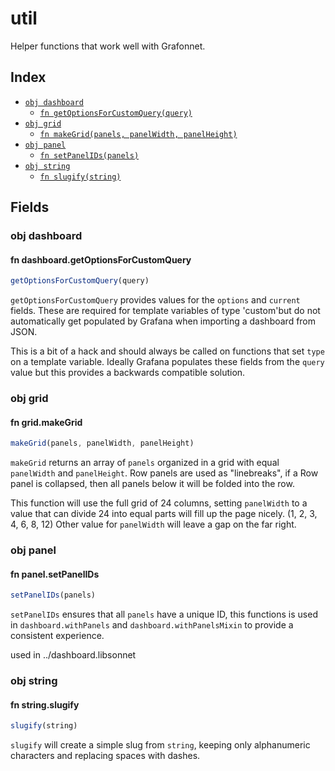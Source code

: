 # util

Helper functions that work well with Grafonnet.

## Index

* [`obj dashboard`](#obj-dashboard)
  * [`fn getOptionsForCustomQuery(query)`](#fn-dashboardgetoptionsforcustomquery)
* [`obj grid`](#obj-grid)
  * [`fn makeGrid(panels, panelWidth, panelHeight)`](#fn-gridmakegrid)
* [`obj panel`](#obj-panel)
  * [`fn setPanelIDs(panels)`](#fn-panelsetpanelids)
* [`obj string`](#obj-string)
  * [`fn slugify(string)`](#fn-stringslugify)

## Fields

### obj dashboard


#### fn dashboard.getOptionsForCustomQuery

```ts
getOptionsForCustomQuery(query)
```

`getOptionsForCustomQuery` provides values for the `options` and `current` fields.
These are required for template variables of type 'custom'but do not automatically
get populated by Grafana when importing a dashboard from JSON.

This is a bit of a hack and should always be called on functions that set `type` on
a template variable. Ideally Grafana populates these fields from the `query` value
but this provides a backwards compatible solution.


### obj grid


#### fn grid.makeGrid

```ts
makeGrid(panels, panelWidth, panelHeight)
```

`makeGrid` returns an array of `panels` organized in a grid with equal `panelWidth`
and `panelHeight`. Row panels are used as "linebreaks", if a Row panel is collapsed,
then all panels below it will be folded into the row.

This function will use the full grid of 24 columns, setting `panelWidth` to a value
that can divide 24 into equal parts will fill up the page nicely. (1, 2, 3, 4, 6, 8, 12)
Other value for `panelWidth` will leave a gap on the far right.


### obj panel


#### fn panel.setPanelIDs

```ts
setPanelIDs(panels)
```

`setPanelIDs` ensures that all `panels` have a unique ID, this functions is used in
`dashboard.withPanels` and `dashboard.withPanelsMixin` to provide a consistent
experience.

used in ../dashboard.libsonnet


### obj string


#### fn string.slugify

```ts
slugify(string)
```

`slugify` will create a simple slug from `string`, keeping only alphanumeric
characters and replacing spaces with dashes.

